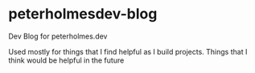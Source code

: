 # peterholmesdev-blog
Dev Blog for peterholmes.dev

Used mostly for things that I find helpful as I build projects. Things that I think would be helpful in the future

